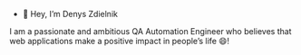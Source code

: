 - 👋 Hey, I’m Denys Zdielnik

I am a passionate and ambitious QA Automation Engineer who believes that web applications make a positive impact in people’s life 😄!



<!---- 👀 I’m interested in ...
- 🌱 I’m currently learning ...
- 💞️ I’m looking to collaborate on ...
- 📫 How to reach me ...
--->
<!---
DenAU79/DenAU79 is a ✨ special ✨ repository because its `README.md` (this file) appears on your GitHub profile.
You can click the Preview link to take a look at your changes.
--->
